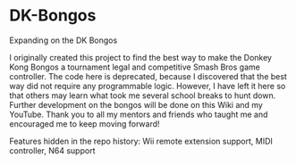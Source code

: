 # DK-Bongos
Expanding on the DK Bongos

I originally created this project to find the best way to make the Donkey Kong Bongos a tournament legal and competitive Smash Bros game controller. The code here is deprecated, because I discovered that the best way did not require any programmable logic. However, I have left it here so that others may learn what took me several school breaks to hunt down. Further development on the bongos will be done on this Wiki and my YouTube. Thank you to all my mentors and friends who taught me and encouraged me to keep moving forward!

Features hidden in the repo history: Wii remote extension support, MIDI controller, N64 support
